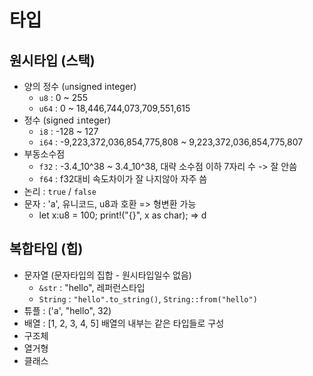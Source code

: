 # 타입

## 원시타입 (스택)
- 양의 정수 (`u`nsigned integer)
	- `u8`  : 0 ~ 255
	- `u64` : 0 ~ 18,446,744,073,709,551,615 
- 정수 (signed `i`nteger)
	- `i8` : -128 ~ 127 
	- `i64` : -9,223,372,036,854,775,808 ~ 9,223,372,036,854,775,807
- 부동소수점 
	- `f32` : -3.4_10^38 ~ 3.4_10^38, 대략 소수점 이하 7자리 수 -> 잘 안씀
	- `f64` : f32대비 속도차이가 잘 나지않아 자주 씀 
- 논리 : `true` / `false`
- 문자 : 'a', 유니코드, u8과 호환 => 형변환 가능
	- let x:u8 = 100; print!("{}", x as char); => d

## 복합타입 (힙)
- 문자열 (문자타입의 집합 - 원시타입일수 없음)
	- `&str` : "hello", 레퍼런스타입
	- `String` : `"hello".to_string()`, `String::from("hello")`
- 튜플 : ('a', "hello", 32)
- 배열 : \[1, 2, 3, 4, 5] 배열의 내부는 같은 타입들로 구성
- 구조체
- 열거형
- 클래스

